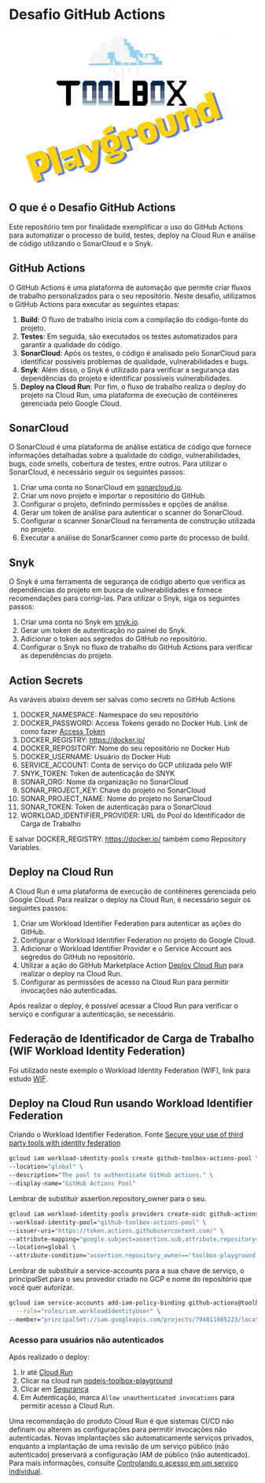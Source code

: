 # Desafio GitHub Actions

![Toolbox Playground](img/toolbox-playground.png)

## O que é o Desafio GitHub Actions

Este repositório tem por finalidade exemplificar o uso do GitHub Actions para automatizar o processo de build, testes, deploy na Cloud Run e análise de código utilizando o SonarCloud e o Snyk.

## GitHub Actions
O GitHub Actions é uma plataforma de automação que permite criar fluxos de trabalho personalizados para o seu repositório. Neste desafio, utilizamos o GitHub Actions para executar as seguintes etapas:

1. **Build**: O fluxo de trabalho inicia com a compilação do código-fonte do projeto.
2. **Testes**: Em seguida, são executados os testes automatizados para garantir a qualidade do código.
3. **SonarCloud**: Após os testes, o código é analisado pelo SonarCloud para identificar possíveis problemas de qualidade, vulnerabilidades e bugs.
4. **Snyk**: Além disso, o Snyk é utilizado para verificar a segurança das dependências do projeto e identificar possíveis vulnerabilidades.
5. **Deploy na Cloud Run**: Por fim, o fluxo de trabalho realiza o deploy do projeto na Cloud Run, uma plataforma de execução de contêineres gerenciada pelo Google Cloud.

## SonarCloud
O SonarCloud é uma plataforma de análise estática de código que fornece informações detalhadas sobre a qualidade do código, vulnerabilidades, bugs, code smells, cobertura de testes, entre outros. Para utilizar o SonarCloud, é necessário seguir os seguintes passos:

1. Criar uma conta no SonarCloud em [sonarcloud.io](https://sonarcloud.io/).
2. Criar um novo projeto e importar o repositório do GitHub.
3. Configurar o projeto, definindo permissões e opções de análise.
4. Gerar um token de análise para autenticar o scanner do SonarCloud.
5. Configurar o scanner SonarCloud na ferramenta de construção utilizada no projeto.
6. Executar a análise do SonarScanner como parte do processo de build.

## Snyk
O Snyk é uma ferramenta de segurança de código aberto que verifica as dependências do projeto em busca de vulnerabilidades e fornece recomendações para corrigi-las. Para utilizar o Snyk, siga os seguintes passos:

1. Criar uma conta no Snyk em [snyk.io](https://snyk.io/).
2. Gerar um token de autenticação no painel do Snyk.
3. Adicionar o token aos segredos do GitHub no repositório.
4. Configurar o Snyk no fluxo de trabalho do GitHub Actions para verificar as dependências do projeto.

## Action Secrets

As varáveis abaixo devem ser salvas como secrets no GitHub Actions

1. DOCKER_NAMESPACE: Namespace do seu repositório
2. DOCKER_PASSWORD: Access Tokens gerado no Docker Hub. Link de como fazer [Access Token](https://docs.docker.com/security/for-developers/access-tokens/)
3. DOCKER_REGISTRY: https://docker.io/
4. DOCKER_REPOSITORY: Nome do seu repositório no Docker Hub
5. DOCKER_USERNAME: Usuário do Docker Hub
6. SERVICE_ACCOUNT: Conta de serviço do GCP utilizada pelo WIF
7. SNYK_TOKEN: Token de autenticação do SNYK
8. SONAR_ORG:  Nome da organização no SonarCloud
9. SONAR_PROJECT_KEY: Chave do projeto no SonarCloud
10. SONAR_PROJECT_NAME: Nome do projeto no SonarCloud
11. SONAR_TOKEN: Token de autenticação para o SonarCloud
12. WORKLOAD_IDENTIFIER_PROVIDER: URL do Pool do Identificador de Carga de Trabalho

E salvar DOCKER_REGISTRY: https://docker.io/ também como Repository Variables.

## Deploy na Cloud Run
A Cloud Run é uma plataforma de execução de contêineres gerenciada pelo Google Cloud. Para realizar o deploy na Cloud Run, é necessário seguir os seguintes passos:

1. Criar um Workload Identifier Federation para autenticar as ações do GitHub.
2. Configurar o Workload Identifier Federation no projeto do Google Cloud.
3. Adicionar o Workload Identifier Provider e o Service Account aos segredos do GitHub no repositório.
4. Utilizar a ação do GitHub Marketplace Action [Deploy Cloud Run](https://github.com/marketplace/actions/deploy-to-cloud-run) para realizar o deploy na Cloud Run.
5. Configurar as permissões de acesso na Cloud Run para permitir invocações não autenticadas.

Após realizar o deploy, é possível acessar a Cloud Run para verificar o serviço e configurar a autenticação, se necessário.


## Federação de Identificador de Carga de Trabalho (WIF Workload Identity Federation)

Foi utilizado neste exemplo o Workload Identity Federation (WIF), link para estudo [WIF](https://cloud.google.com/iam/docs/workload-identity-federation?hl=pt-br).

## Deploy na Cloud Run usando Workload Identifier Federation

Criando o Workload Identifier Federation. 
Fonte [Secure your use of third party tools with identity federation](https://cloud.google.com/blog/products/identity-security/secure-your-use-of-third-party-tools-with-identity-federation)

```bash
gcloud iam workload-identity-pools create github-toolbox-actions-pool \
--location="global" \
--description="The pool to authenticate GitHub actions." \
--display-name="GitHub Actions Pool"
```

Lembrar de substituir assertion.repository_owner para o seu.

```bash
gcloud iam workload-identity-pools providers create-oidc github-actions-oidc \
--workload-identity-pool="github-toolbox-actions-pool" \
--issuer-uri="https://token.actions.githubusercontent.com/" \
--attribute-mapping="google.subject=assertion.sub,attribute.repository=assertion.repository,attribute.repository_owner=assertion.repository_owner,attribute.branch=assertion.sub.extract('/heads/{branch}/')" \
--location=global \
--attribute-condition="assertion.repository_owner=='toolbox-playground'"
```

Lembrar de substituir a service-accounts para a sua chave de serviço, o principalSet para o seu provedor criado no GCP e nome do repositório que você quer autorizar.

```bash
gcloud iam service-accounts add-iam-policy-binding github-actions@toolbox-sandbox-388523.iam.gserviceaccount.com \
  --role="roles/iam.workloadIdentityUser" \
--member="principalSet://iam.googleapis.com/projects/794011605223/locations/global/workloadIdentityPools/github-toolbox-actions-pool/attribute.repository/toolbox-playground/pipelines-exemplo-basico-desafio"
```

### Acesso para usuários não autenticados

Após realizado o deploy:
1. Ir até [Cloud Run](https://console.cloud.google.com/run?project=toolbox-sandbox-388523)
2. Clicar na cloud run [nodejs-toolbox-playground](https://console.cloud.google.com/run/detail/us-central1/nodejs-toolbox-playground?project=toolbox-sandbox-388523)
3. Clicar em [Segurança](https://console.cloud.google.com/run/detail/us-central1/nodejs-toolbox-playground/security?project=toolbox-sandbox-388523)
4. Em Autenticação, marca `Allow unauthenticated invocations` para permitir acesso a Cloud Run.

Uma recomendação do produto Cloud Run é que sistemas CI/CD não definam ou alterem as configurações para permitir invocações não autenticadas. Novas implantações são automaticamente serviços privados, enquanto a implantação de uma revisão de um serviço público (não autenticado) preservará a configuração IAM de público (não autenticado). Para mais informações, consulte [Controlando o acesso em um serviço individual](https://cloud.google.com/run/docs/securing/managing-access).